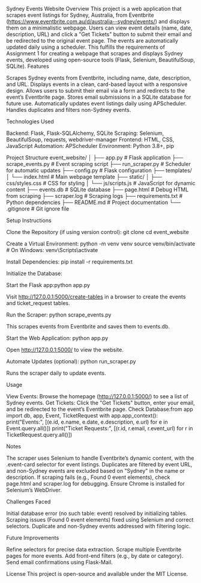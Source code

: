 Sydney Events Website
Overview
This project is a web application that scrapes event listings for Sydney, Australia, from Eventbrite (https://www.eventbrite.com.au/d/australia--sydney/events/) and displays them on a minimalistic webpage. Users can view event details (name, date, description, URL) and click a "Get Tickets" button to submit their email and be redirected to the original event page. The events are automatically updated daily using a scheduler.
This fulfills the requirements of Assignment 1 for creating a webpage that scrapes and displays Sydney events, developed using open-source tools (Flask, Selenium, BeautifulSoup, SQLite).
Features

Scrapes Sydney events from Eventbrite, including name, date, description, and URL.
Displays events in a clean, card-based layout with a responsive design.
Allows users to submit their email via a form and redirects to the event’s Eventbrite page.
Stores email submissions in a SQLite database for future use.
Automatically updates event listings daily using APScheduler.
Handles duplicates and filters non-Sydney events.

Technologies Used

Backend: Flask, Flask-SQLAlchemy, SQLite
Scraping: Selenium, BeautifulSoup, requests, webdriver-manager
Frontend: HTML, CSS, JavaScript
Automation: APScheduler
Environment: Python 3.8+, pip

Project Structure
event_website/
│
├── app.py                  # Flask application
├── scrape_events.py        # Event scraping script
├── run_scraper.py          # Scheduler for automatic updates
├── config.py               # Flask configuration
├── templates/
│   └── index.html          # Main webpage template
├── static/
│   ├── css/styles.css      # CSS for styling
│   └── js/scripts.js       # JavaScript for dynamic content
├── events.db               # SQLite database
├── page.html               # Debug HTML from scraping
├── scraper.log             # Scraping logs
├── requirements.txt        # Python dependencies
├── README.md               # Project documentation
└── .gitignore              # Git ignore file

Setup Instructions

Clone the Repository (if using version control):
git clone <repository-url>
cd event_website


Create a Virtual Environment:
python -m venv venv
source venv/bin/activate  # On Windows: venv\Scripts\activate


Install Dependencies:
pip install -r requirements.txt


Initialize the Database:

Start the Flask app:python app.py


Visit http://127.0.0.1:5000/create-tables in a browser to create the events and ticket_request tables.


Run the Scraper:
python scrape_events.py

This scrapes events from Eventbrite and saves them to events.db.

Start the Web Application:
python app.py

Open http://127.0.0.1:5000/ to view the website.

Automate Updates (optional):
python run_scraper.py

Runs the scraper daily to update events.


Usage

View Events: Browse the homepage (http://127.0.0.1:5000/) to see a list of Sydney events.
Get Tickets: Click the "Get Tickets" button, enter your email, and be redirected to the event’s Eventbrite page.
Check Database:from app import db, app, Event, TicketRequest
with app.app_context():
    print("Events:", [(e.id, e.name, e.date, e.description, e.url) for e in Event.query.all()])
    print("Ticket Requests:", [(r.id, r.email, r.event_url) for r in TicketRequest.query.all()])



Notes

The scraper uses Selenium to handle Eventbrite’s dynamic content, with the .event-card selector for event listings.
Duplicates are filtered by event URL, and non-Sydney events are excluded based on "Sydney" in the name or description.
If scraping fails (e.g., Found 0 event elements), check page.html and scraper.log for debugging.
Ensure Chrome is installed for Selenium’s WebDriver.

Challenges Faced

Initial database error (no such table: event) resolved by initializing tables.
Scraping issues (Found 0 event elements) fixed using Selenium and correct selectors.
Duplicate and non-Sydney events addressed with filtering logic.

Future Improvements

Refine selectors for precise data extraction.
Scrape multiple Eventbrite pages for more events.
Add front-end filters (e.g., by date or category).
Send email confirmations using Flask-Mail.

License
This project is open-source and available under the MIT License.
